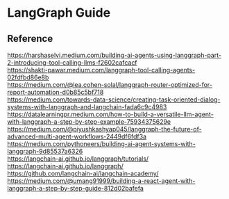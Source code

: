 # LangGraph Guide

## Reference
https://harshaselvi.medium.com/building-ai-agents-using-langgraph-part-2-introducing-tool-calling-llms-f2602cafcacf <br>
https://shakti-pawar.medium.com/langgraph-tool-calling-agents-02fdfbd86e8b <br>
https://medium.com/@lea.cohen-solal/langgraph-router-optimized-for-report-automation-d0b85c5bf718 <br>
https://medium.com/towards-data-science/creating-task-oriented-dialog-systems-with-langgraph-and-langchain-fada6c9c4983 <br>
https://datalearningpr.medium.com/how-to-build-a-versatile-llm-agent-with-langgraph-a-step-by-step-example-75934375629e <br>
https://medium.com/@piyushkashyap045/langgraph-the-future-of-advanced-multi-agent-workflows-2449df6fdf3a <br>
https://medium.com/pythoneers/building-ai-agent-systems-with-langgraph-9d85537a6326 <br>
https://langchain-ai.github.io/langgraph/tutorials/ <br>
https://langchain-ai.github.io/langgraph/ <br>
https://github.com/langchain-ai/langchain-academy/ <br>
https://medium.com/@umang91999/building-a-react-agent-with-langgraph-a-step-by-step-guide-812d02bafefa <br>
